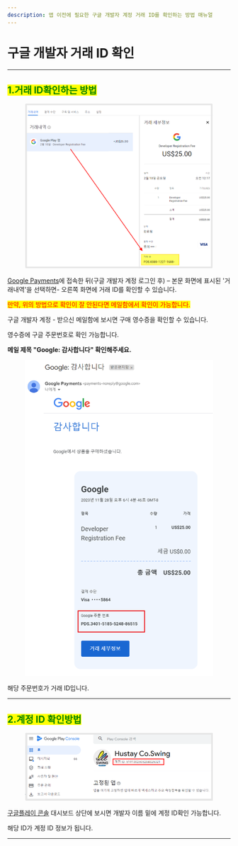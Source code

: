 ```yaml
---
description: 앱 이전에 필요한 구글 개발자 계정 거래 ID를 확인하는 방법 매뉴얼
---
```


# 구글 개발자 거래 ID 확인

***



## <mark style="color:green;">1.거래 ID확인하는 방법</mark>

<figure><img src="../../.gitbook/assets/다운로드.png" alt=""><figcaption></figcaption></figure>

[Google Payments](https://payments.google.com/payments/home)에 접속한 뒤(구글 개발자 계정 로그인 후) – 본문 화면에 표시된 '거래내역'을 선택하면- 오른쪽 화면에 거래 ID를 확인할 수 있습니다.&#x20;



<mark style="color:red;">만약, 위의 방법으로 확인이 잘 안된다면 메일함에서 확인이 가능합니다.</mark>&#x20;

구글 개발자 계정 - 받으신 메일함에 보시면 구매 영수증을 확인할 수 있습니다.&#x20;

영수증에 구글 주문번호로 확인 가능합니다.&#x20;

**메일 제목 "Google: 감사합니다" 확인해주세요.**

<div align="left">

<figure><img src="../../.gitbook/assets/thumbnail_image (1).png" alt=""><figcaption></figcaption></figure>

</div>

해당 주문번호가 거래 ID입니다.

***



## <mark style="color:green;">2.계정 ID 확인방법</mark>

<figure><img src="../../.gitbook/assets/image (54).png" alt=""><figcaption></figcaption></figure>

[구글플레이 콘솔](https://play.google.com/console/u/0/developers) 대시보드 상단에 보시면 개발자 이름 밑에 계정 ID확인 가능합니다.

해당 ID가 계정 ID 정보가 됩니다.&#x20;



***





